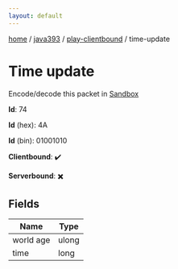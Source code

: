 ```yaml
---
layout: default
---
```


[home](/)  /  [java393](/protocol/java393)  /  [play-clientbound](/protocol/java393/play-clientbound)  /  time-update

# Time update

Encode/decode this packet in [Sandbox](../../../sandbox/java393#PlayClientbound.TimeUpdate)

**Id**: 74

**Id** (hex): 4A

**Id** (bin): 01001010

**Clientbound**: ✔️

**Serverbound**: ✖️

## Fields

Name | Type
---|---
world age | ulong
time | long
